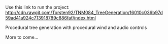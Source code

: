 Use this link to run the project: http://cdn.rawgit.com/Torsten92/TNM084_TreeGeneration/16010c036b97d59ad41a924c713918789c886faf/index.html

Procedural tree generation with procedural wind and audio controls

More to come...